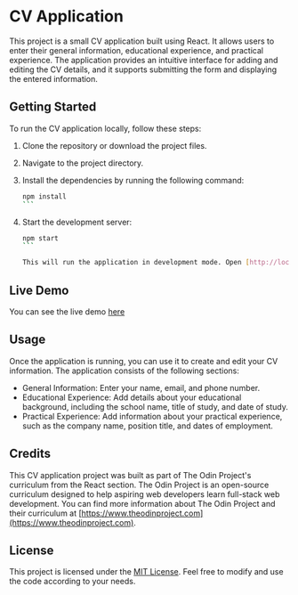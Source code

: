 # CV Application

This project is a small CV application built using React. It allows users to enter their general information, educational experience, and practical experience. The application provides an intuitive interface for adding and editing the CV details, and it supports submitting the form and displaying the entered information.


## Getting Started

To run the CV application locally, follow these steps:

1. Clone the repository or download the project files.
2. Navigate to the project directory.
3. Install the dependencies by running the following command:

   ````bash
   npm install
   ```

4. Start the development server:

   ````bash
   npm start
   ```

   This will run the application in development mode. Open [http://localhost:3000](http://localhost:3000) in your browser to view it.


## Live Demo

You can see the live demo [here](https://main--uwancha-cvmaker.netlify.app/)

## Usage

Once the application is running, you can use it to create and edit your CV information. The application consists of the following sections:

- General Information: Enter your name, email, and phone number.
- Educational Experience: Add details about your educational background, including the school name, title of study, and date of study.
- Practical Experience: Add information about your practical experience, such as the company name, position title, and dates of employment.


## Credits

This CV application project was built as part of The Odin Project's curriculum from the React section. The Odin Project is an open-source curriculum designed to help aspiring web developers learn full-stack web development. You can find more information about The Odin Project and their curriculum at [https://www.theodinproject.com](https://www.theodinproject.com).

## License

This project is licensed under the [MIT License](LICENSE). Feel free to modify and use the code according to your needs.
